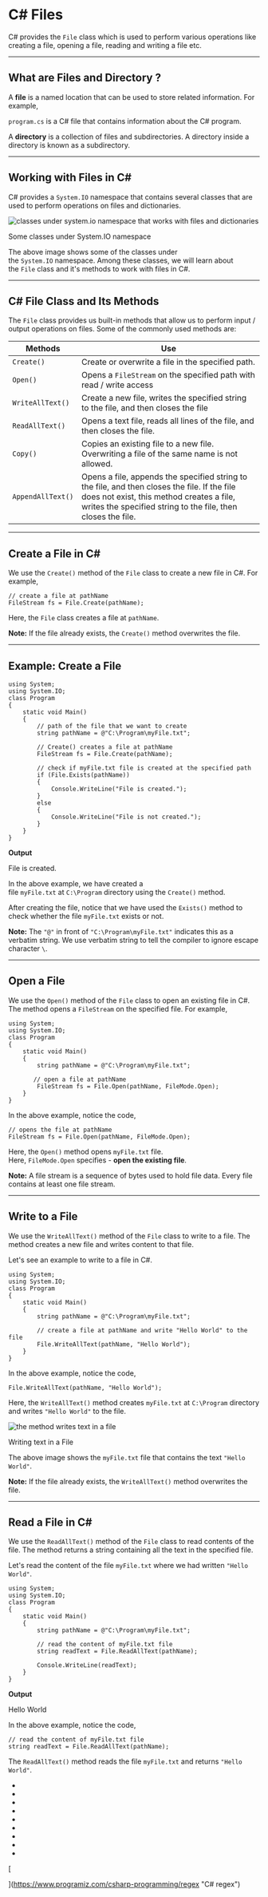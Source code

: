 # C# Files

C# provides the `File` class which is used to perform various operations like creating a file, opening a file, reading and writing a file etc.

---

## What are Files and Directory ?

A **file** is a named location that can be used to store related information. For example,

`program.cs` is a C# file that contains information about the C# program.

A **directory** is a collection of files and subdirectories. A directory inside a directory is known as a subdirectory.

---

## Working with Files in C#

C# provides a `System.IO` namespace that contains several classes that are used to perform operations on files and dictionaries.

![classes under system.io namespace that works with files and dictionaries](https://www.programiz.com/sites/tutorial2program/files/csharp-system-io-namespace.png "Some classes under System.IO namespace")

Some classes under System.IO namespace

The above image shows some of the classes under the `System.IO` namespace. Among these classes, we will learn about the `File` class and it's methods to work with files in C#.

---

## C# File Class and Its Methods

The `File` class provides us built-in methods that allow us to perform input / output operations on files. Some of the commonly used methods are:

|Methods|Use|
|---|---|
|`Create()`|Create or overwrite a file in the specified path.|
|`Open()`|Opens a `FileStream` on the specified path with read / write access|
|`WriteAllText()`|Create a new file, writes the specified string to the file, and then closes the file|
|`ReadAllText()`|Opens a text file, reads all lines of the file, and then closes the file.|
|`Copy()`|Copies an existing file to a new file. Overwriting a file of the same name is not allowed.|
|`AppendAllText()`|Opens a file, appends the specified string to the file, and then closes the file. If the file does not exist, this method creates a file, writes the specified string to the file, then closes the file.|

---

## Create a File in C#

We use the `Create()` method of the `File` class to create a new file in C#. For example,

```
// create a file at pathName
FileStream fs = File.Create(pathName);
```

Here, the `File` class creates a file at `pathName`.

**Note:** If the file already exists, the `Create()` method overwrites the file.

---

## Example: Create a File

```
using System;
using System.IO;
class Program
{
    static void Main()
    {
        // path of the file that we want to create
        string pathName = @"C:\Program\myFile.txt";

        // Create() creates a file at pathName 
        FileStream fs = File.Create(pathName);

        // check if myFile.txt file is created at the specified path 
        if (File.Exists(pathName))
        {
            Console.WriteLine("File is created.");
        }
        else
        {
            Console.WriteLine("File is not created.");
        }
    }
}
```

**Output**

File is created.

In the above example, we have created a file `myFile.txt` at `C:\Program` directory using the `Create()` method.

After creating the file, notice that we have used the `Exists()` method to check whether the file `myFile.txt` exists or not.

**Note:** The `"@"` in front of `"C:\Program\myFile.txt"` indicates this as a verbatim string. We use verbatim string to tell the compiler to ignore escape character `\`.

---

## Open a File

We use the `Open()` method of the `File` class to open an existing file in C#. The method opens a `FileStream` on the specified file. For example,

```
using System;
using System.IO;
class Program
{
    static void Main()
    {
        string pathName = @"C:\Program\myFile.txt";

       // open a file at pathName 
        FileStream fs = File.Open(pathName, FileMode.Open);
    }
}
```

In the above example, notice the code,

```
// opens the file at pathName
FileStream fs = File.Open(pathName, FileMode.Open);
```

Here, the `Open()` method opens `myFile.txt` file. Here, `FileMode.Open` specifies - **open the existing file**.

**Note:** A file stream is a sequence of bytes used to hold file data. Every file contains at least one file stream.

---

## Write to a File

We use the `WriteAllText()` method of the `File` class to write to a file. The method creates a new file and writes content to that file.

Let's see an example to write to a file in C#.

```
using System;
using System.IO;
class Program
{
    static void Main()
    {
        string pathName = @"C:\Program\myFile.txt";

        // create a file at pathName and write "Hello World" to the file
        File.WriteAllText(pathName, "Hello World");
    }
}
```

In the above example, notice the code,

```
File.WriteAllText(pathName, "Hello World");
```

Here, the `WriteAllText()` method creates `myFile.txt` at `C:\Program` directory and writes `"Hello World"` to the file.

![the method writes text in a file](https://www.programiz.com/sites/tutorial2program/files/csharp-write-in-file.png "Writing text in a File")

Writing text in a File

The above image shows the `myFile.txt` file that contains the text `"Hello World"`.

**Note:** If the file already exists, the `WriteAllText()` method overwrites the file.

---

## Read a File in C#

We use the `ReadAllText()` method of the `File` class to read contents of the file. The method returns a string containing all the text in the specified file.

Let's read the content of the file `myFile.txt` where we had written `"Hello World"`.

```
using System;
using System.IO;
class Program
{
    static void Main()
    {
        string pathName = @"C:\Program\myFile.txt";

        // read the content of myFile.txt file
        string readText = File.ReadAllText(pathName);

        Console.WriteLine(readText);
    }
}
```

**Output**

Hello World

In the above example, notice the code,

```
// read the content of myFile.txt file
string readText = File.ReadAllText(pathName);
```

The `ReadAllText()` method reads the file `myFile.txt` and returns `"Hello World"`.

- [](https://www.programiz.com/csharp-programming/files#introduction)
- [](https://www.programiz.com/csharp-programming/files#what-are-files)
- [](https://www.programiz.com/csharp-programming/files#working-with-files)
- [](https://www.programiz.com/csharp-programming/files#file-class-and-its-methods)
- [](https://www.programiz.com/csharp-programming/files#create-a-file)
- [](https://www.programiz.com/csharp-programming/files#example-create-a-file)
- [](https://www.programiz.com/csharp-programming/files#open-a-file)
- [](https://www.programiz.com/csharp-programming/files#write-to-a-file)
- [](https://www.programiz.com/csharp-programming/files#read-a-file)

[

  


](https://www.programiz.com/csharp-programming/regex "C# regex")